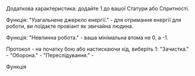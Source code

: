 Додаткова характеристика: додайте 1 до вашої Статури або Спритності.

Функція: "Узагальнене джерело енергії." - для отримання енергії для роботи, ви поїдаєте провіант як звичайна людина. 

Функція: "Невпинна робота." - ваша мінімальна втома не 0, а -1.

Протокол - на початку бою або настискаючи хід, виберіть 1:
"Зачистка." - 
"Оборона." - 
"Переслідування." - 

Функція

